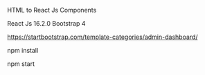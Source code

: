  HTML to React Js Components

 React Js 16.2.0 
 Bootstrap 4

 https://startbootstrap.com/template-categories/admin-dashboard/

 npm install

 npm start